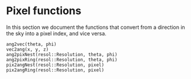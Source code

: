 # Pixel functions

In this section we document the functions that convert from a direction in the sky into a pixel index, and vice versa.

```@docs
ang2vec(theta, phi)
vec2ang(x, y, z)
ang2pixNest(resol::Resolution, theta, phi)
ang2pixRing(resol::Resolution, theta, phi)
pix2angNest(resol::Resolution, pixel)
pix2angRing(resol::Resolution, pixel)
```
